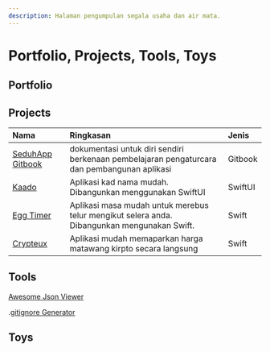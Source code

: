 ```yaml
---
description: Halaman pengumpulan segala usaha dan air mata.
---
```


# Portfolio, Projects, Tools, Toys

## Portfolio

## Projects

| Nama | Ringkasan | Jenis |
| :--- | :--- | :--- |
| [SeduhApp Gitbook](https://eymankun.gitbook.io/seduhapp/) | dokumentasi untuk diri sendiri berkenaan pembelajaran pengaturcara dan pembangunan aplikasi | Gitbook |
| [Kaado](https://github.com/eymankun/Kaado) | Aplikasi kad nama mudah. Dibangunkan menggunakan SwiftUI | SwiftUI |
| [Egg Timer](https://github.com/eymankun/egg-timer.git) | Aplikasi masa mudah untuk merebus telur mengikut selera anda. Dibangunkan mengunakan Swift. | Swift |
| [Crypteux](https://github.com/eymankun/crypteux) | Aplikasi mudah memaparkan harga matawang kirpto secara langsung  | Swift |

## Tools

[Awesome Json Viewer](https://awesomeopensource.com/project/rbrahul/Awesome-JSON-Viewer)

.[gitignore Generator](https://www.toptal.com/developers/gitignore)

## Toys

